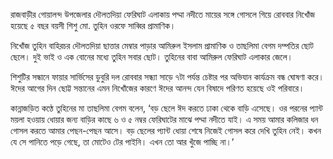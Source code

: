 রাজবাড়ীর গোয়ালন্দ উপজেলার দৌলতদিয়া ফেরিঘাট এলাকায় পদ্মা নদীতে মায়ের সঙ্গে গোসলে গিয়ে রোববার নিখোঁজ হয়েছে ৫ বছর বয়সী শিশু মো. তুহিন ওরফে সাব্বির প্রামাণিক।

নিখোঁজ তুহিন বাহিরচর দৌলতদিয়া ছাত্তার মেম্বার পাড়ার আমিরুল ইসলাম প্রামাণিক ও তাছলিমা বেগম দম্পতির ছোট ছেলে। দুই ভাই ও এক বোনের মধ্যে তুহিন সবার ছোট। তুহিনের বাবা আমিরুল ফেরিঘাট এলাকার জেলে।

শিশুটির সন্ধানে ফায়ার সার্ভিসের ডুবুরি দল রোববার সন্ধ্যা সাড়ে ৭টা পর্যন্ত চেষ্টার পর অভিযান কার্যক্রম বন্ধ ঘোষণা করে। ঈদের আগের দিন ছোট্ট সন্তানের এমন নিখোঁজের কারণে ঈদের আনন্দ যেন বিষাদে পরিণত হয়েছে ওই পরিবারে।

কান্নাজড়িত কণ্ঠে তুহিনের মা তাছলিমা বেগম বলেন, ‘বড় ছেলে ঈদ করতে ঢাকা থেকে বাড়ি এসেছে। ওর পরনের প্যান্ট ময়লা হওয়ায় ধোয়ার জন্য বাড়ির কাছে ৬ ও ৫ নম্বর ফেরিঘাটের মাঝে পদ্মা নদীতে যাই। এ সময় আমার কলিজার ধন গোসল করতে আমার পেছন-পেছন আসে। বড় ছেলের প্যান্ট ধোয়া শেষে নিজেই গোসল করে দেখি তুহিন নেই। কখন যে সে পানিতে পড়ে গেছে, তা মোটেও টের পাইনি। এখন তো আর খুঁজে পাচ্ছি না।’
